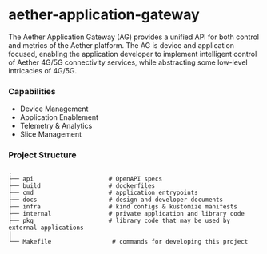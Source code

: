 <!--
SPDX-FileCopyrightText: 2019-present Open Networking Foundation <info@opennetworking.org>

SPDX-License-Identifier: Apache-2.0
-->

# aether-application-gateway

The Aether Application Gateway (AG) provides a unified API for both control and metrics of the Aether platform. 
The AG is device and application focused, enabling the application developer to implement intelligent control 
of Aether 4G/5G connectivity services, while abstracting some low-level intricacies of 4G/5G.

### Capabilities

* Device Management
* Application Enablement
* Telemetry & Analytics
* Slice Management

### Project Structure
    .
    ├── api                     # OpenAPI specs
    ├── build                   # dockerfiles
    ├── cmd                     # application entrypoints
    ├── docs                    # design and developer documents
    ├── infra                   # kind configs & kustomize manifests
    ├── internal                # private application and library code
    ├── pkg                     # library code that may be used by external applications
    │
    └── Makefile                 # commands for developing this project
